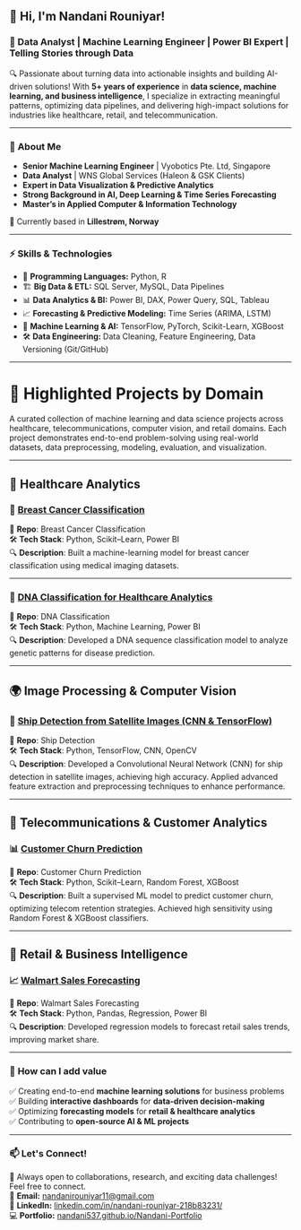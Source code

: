 ## 👋 Hi, I'm Nandani Rouniyar!  
### 🚀 Data Analyst | Machine Learning Engineer | Power BI Expert | Telling Stories through Data   

🔍 Passionate about turning data into actionable insights and building AI-driven solutions! With **5+ years of experience** in **data science, machine learning, and business intelligence**, I specialize in extracting meaningful patterns, optimizing data pipelines, and delivering high-impact solutions for industries like healthcare, retail, and telecommunication.

---

### 📌 **About Me**  
- **Senior Machine Learning Engineer** | Vyobotics Pte. Ltd, Singapore  
- **Data Analyst** | WNS Global Services (Haleon & GSK Clients)  
- **Expert in Data Visualization & Predictive Analytics**
- **Strong Background in AI, Deep Learning & Time Series Forecasting**
- **Master’s in Applied Computer & Information Technology**  

📍 Currently based in **Lillestrøm, Norway**  

---

### ⚡ **Skills & Technologies**

- 📝 **Programming Languages:** Python, R
- 🏗 **Big Data & ETL:** SQL Server, MySQL, Data Pipelines
- 📊 **Data Analytics & BI:** Power BI, DAX, Power Query, SQL, Tableau
- 📈 **Forecasting & Predictive Modeling:** Time Series (ARIMA, LSTM)
- 🧠 **Machine Learning & AI:** TensorFlow, PyTorch, Scikit-Learn, XGBoost
- 🛠 **Data Engineering:** Data Cleaning, Feature Engineering, Data Versioning (Git/GitHub)

---

# 🚀 Highlighted Projects by Domain

A curated collection of machine learning and data science projects across healthcare, telecommunications, computer vision, and retail domains. Each project demonstrates end-to-end problem-solving using real-world datasets, data preprocessing, modeling, evaluation, and visualization.

---

## 🏥 Healthcare Analytics

### 🔬 [Breast Cancer Classification](https://github.com/nandani537/Breast-Cancer-Classification) 
📍 **Repo**: Breast Cancer Classification  
🛠 **Tech Stack**: Python, Scikit–Learn, Power BI  
🔍 **Description**: Built a machine-learning model for breast cancer classification using medical imaging datasets.

---

### 🧫 [DNA Classification for Healthcare Analytics](https://github.com/nandani537/DNA-Classification)  
📍 **Repo**: DNA Classification  
🛠 **Tech Stack**: Python, Machine Learning, Power BI  
🔍 **Description**: Developed a DNA sequence classification model to analyze genetic patterns for disease prediction.

---

## 🌍 Image Processing & Computer Vision

### 🚢 [Ship Detection from Satellite Images (CNN & TensorFlow)](https://github.com/nandani537/Ship-Detection)

📍 **Repo**: Ship Detection  
🛠 **Tech Stack**: Python, TensorFlow, CNN, OpenCV  
🔍 **Description**: Developed a Convolutional Neural Network (CNN) for ship detection in satellite images, achieving high accuracy. Applied advanced feature extraction and preprocessing techniques to enhance performance.

---

## 📡 Telecommunications & Customer Analytics

### 📊 [Customer Churn Prediction](https://github.com/nandani537/vodafone-churn-prediction)  
📍 **Repo**: Customer Churn Prediction  
🛠 **Tech Stack**: Python, Scikit–Learn, Random Forest, XGBoost  
🔍 **Description**: Built a supervised ML model to predict customer churn, optimizing telecom retention strategies. Achieved high sensitivity using Random Forest & XGBoost classifiers.

---

## 🛒 Retail & Business Intelligence

### 📈 [Walmart Sales Forecasting](https://github.com/nandani537/Walmart-Sales-Forecasting-New) 
📍 **Repo**: Walmart Sales Forecasting  
🛠 **Tech Stack**: Python, Pandas, Regression, Power BI  
🔍 **Description**: Developed regression models to forecast retail sales trends, improving market share.

---

### 🌟 **How can I add value**
✅ Creating end-to-end **machine learning solutions** for business problems  
✅ Building **interactive dashboards** for **data-driven decision-making**  
✅ Optimizing **forecasting models** for **retail & healthcare analytics**  
✅ Contributing to **open-source AI & ML projects**  

---

### 📫 **Let's Connect!**
💬 Always open to collaborations, research, and exciting data challenges! Feel free to connect.  
📩 **Email:** nandanirouniyar11@gmail.com  
🔗 **LinkedIn:** [linkedin.com/in/nandani-rouniyar-218b83231/](https://www.linkedin.com/in/nandani-rouniyar-218b83231/)  
💻 **Portfolio:** [nandani537.github.io/Nandani-Portfolio](https://nandani537.github.io/Nandani-Portfolio)  

